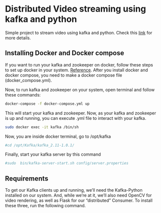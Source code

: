 # Distributed Video streaming using kafka and python
Simple project to stream video using kafka and python. Check this [link](https://medium.com/@kevin.michael.horan/distributed-video-streaming-with-python-and-kafka-551de69fe1dd) for more details.

## Installing Docker and Docker compose
If you want to run your kafka and zookeeper on docker, follow these steps to set up docker in your system. [Reference](http://selftuts.com/kafaka-setup-using-docker-compose/). After you install docker and docker compose, you need to make a docker compose file (docker_compose.yml).

Now, to run kafka and zookeeper on your system, open terminal and follow these commands:

```bash
docker-compose -f docker-compose.yml up
```
This will start your kafka and zookeeper. Now, as your kafka and zookeeper is up and running, you can execute .yml file to interact with your kafka.
```bash
sudo docker exec -it kafka /bin/sh
```
Now, you are inside docker terminal, go to /opt/kafka
```bash
#cd /opt/Kafka/kafka_2.11-1.0.1/
```
Finally, start your kafka server by this command
```bash
#sudo  bin/kafka-server-start.sh config/server.properties
```

## Requirements 
To get our Kafka clients up and running, we’ll need the Kafka-Python installed on our system.
And, while we’re at it, we’ll also need OpenCV for video rendering, as well as Flask for our “distributed” Consumer.
To install these three, run the following command.
```bash
pip install kafka-python opencv-contrib-python Flask
```

## Python Code
Now everything is set up from kafka and you can now move on to our python code.

### Producer File
The first of our Kafka clients will be the message Producer. Here it will be responsible for converting video to a stream of JPEG images.
As you can see, the Producer defaults by streaming video directly from the web cam — assuming you have one. If pulling from a video file is more your style, the Producer accepts a file name as a command-line argument.

### Consumer File
To read our newly published stream, we’ll need a Consumer that accesses our Kafka topic. Since our message streamer was intended for a distributed system, we’ll keep our project in that spirit and launch our Consumer as a Flask service.


## Running the project
First start consumer file by opening new terminal and entering this command.
```bash
env FLASK_ENV=development FLASK_APP=consumer.py flask run
```
We are using this command so that our code runs in flask development enviroment.
After running this, we will get a link in the terminal. In the browser, go to link/video . You won’t see anything here yet, but keep it open cuz it’s about to come to life.

After this we can run producer code with RTSP link as argument.

```bash
python3 producer.py rtsp://wowzaec2demo.streamlock.net/vod/mp4:BigBuckBunny_115k.mov
```
Then when we refresh the link, we will see our video being streamed in the browser. If you don't pass any arguments, then it will automatically get access to your webcam and stream the video.
